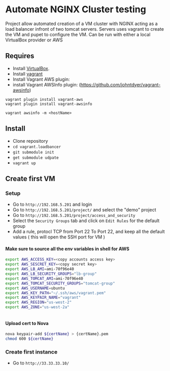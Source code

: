 # Automate NGINX Cluster testing 

Project allow automated creation of a VM cluster  with NGINX acting as a load 
balancer infront of two tomcat servers.
Servers uses vagrant to create the VM and pupet to configure 
the VM. Can be run with either a local VirtualBox provider or AWS 

## Requires

* Install [VirtualBox](http://virtualbox.org).
* Install [vagrant](http://vagrantup.com)
* Install Vagrant AWS plugin: 
* install Vagrant AWSInfo plugin: (https://github.com/johntdyer/vagrant-awsinfo)

```
vagrant plugin install vagrant-aws
vagrant plugin install vagrant-awsinfo
```

```
vagrant awsinfo -m <hostName>
```

  
## Install 

* Clone repository 
* `cd vagrant.loadbancer`
* `git submodule init`
* `get submodule udpate`
* `vagrant up`


## Create first VM 

### Setup

* Go to `http://192.168.5.201` and login  
* Go to `http://192.168.5.201/project/` and select the "demo" project
* Go to `http://192.168.5.201/project/access_and_security` 
* Select the `Security Groups` tab and click on `Edit Rules` for the default group
* Add a rule, protocl TCP from Port 22 To Port 22, and keep all the default values ( this will open the SSH port for VM )
 
#### Make sure to source all the env variables in shell for AWS

```Bash
export AWS_ACCESS_KEY=<copy accounts access key>
export AWS_SESCRET_KEY=<copy secret key>
export AWS_LB_AMI=ami-70f96e40
export AWS_LB_SECURITY_GROUPS="lb-group"
export AWS_TOMCAT_AMI=ami-70f96e40
export AWS_TOMCAT_SECURITY_GROUPS="tomcat-group"
export AWS_USERNAME=ubuntu
export AWS_KEY_PATH="~/.ssh/aws/vagrant.pem"
export AWS_KEYPAIR_NAME="vagrant"
export AWS_REGION="us-west-2"
export AWS_ZONE="us-west-2a"



```
#### Upload cert to Nova

```Bash
nova keypair-add ${certName} > {certName}.pem
chmod 600 ${certName}
```

### Create first instance

* Go to `http://33.33.33.10/`
